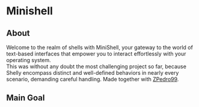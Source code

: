 # Minishell

## About

Welcome to the realm of shells with MiniShell, your gateway to the world of text-based interfaces that empower you to interact effortlessly with your operating system.<br />
This was without any doubt the most challenging project so far, because Shelly encompass distinct and well-defined behaviors in nearly every scenario, demanding careful handling.
Made together with [ZPedro99](https://github.com/ZPedro99).

## Main Goal

